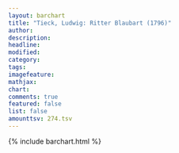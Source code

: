 ```yaml
---
layout: barchart
title: "Tieck, Ludwig: Ritter Blaubart (1796)"
author:
description:
headline:
modified:
category:
tags:
imagefeature: 
mathjax: 
chart: 
comments: true
featured: false
list: false
amounttsv: 274.tsv
---
```

{% include barchart.html %}
